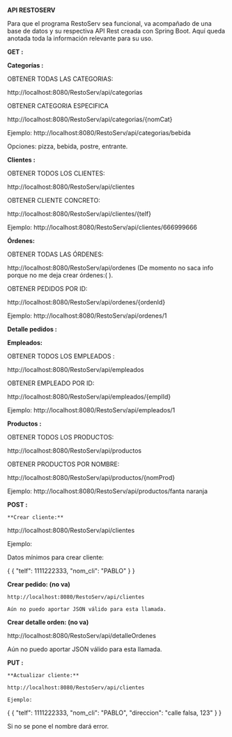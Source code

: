 **API RESTOSERV**

Para que el programa RestoServ sea funcional, va acompañado de una base de datos y su respectiva API Rest creada con Spring Boot.
Aquí queda anotada toda la información relevante para su uso.

**GET :**

**Categorías :**

OBTENER TODAS LAS CATEGORIAS:

http://localhost:8080/RestoServ/api/categorias

OBTENER CATEGORIA ESPECIFICA

http://localhost:8080/RestoServ/api/categorias/{nomCat}

Ejemplo: http://localhost:8080/RestoServ/api/categorias/bebida

Opciones: pizza, bebida, postre, entrante.

**Clientes :** 

OBTENER TODOS LOS CLIENTES:

http://localhost:8080/RestoServ/api/clientes

OBTENER CLIENTE CONCRETO:

http://localhost:8080/RestoServ/api/clientes/{telf}

Ejemplo: http://localhost:8080/RestoServ/api/clientes/666999666

**Órdenes:** 

OBTENER TODAS LAS ÓRDENES:

http://localhost:8080/RestoServ/api/ordenes (De momento no saca info porque no me deja crear órdenes:( ).

OBTENER PEDIDOS POR ID:

http://localhost:8080/RestoServ/api/ordenes/{ordenId}

Ejemplo: http://localhost:8080/RestoServ/api/ordenes/1

**Detalle pedidos :**

**Empleados:** 

OBTENER TODOS LOS EMPLEADOS : 

http://localhost:8080/RestoServ/api/empleados

OBTENER EMPLEADO POR ID:

http://localhost:8080/RestoServ/api/empleados/{emplId}

Ejemplo: http://localhost:8080/RestoServ/api/empleados/1

**Productos :** 

OBTENER TODOS LOS PRODUCTOS:

http://localhost:8080/RestoServ/api/productos

OBTENER PRODUCTOS POR NOMBRE: 

http://localhost:8080/RestoServ/api/productos/{nomProd}

Ejemplo: http://localhost:8080/RestoServ/api/productos/fanta naranja

**POST :**

	**Crear cliente:** 
 
 http://localhost:8080/RestoServ/api/clientes
 
Ejemplo:

Datos mínimos para crear cliente:

{
{
	"telf": 1111222333,
	"nom_cli": "PABLO"
 }
}


**Crear pedido:  (no va)**

	http://localhost:8080/RestoServ/api/clientes
 
	Aún no puedo aportar JSON válido para esta llamada.
 

**Crear detalle orden:  (no va)**

http://localhost:8080/RestoServ/api/detalleOrdenes

Aún no puedo aportar JSON válido para esta llamada.

**PUT :**

	**Actualizar cliente:** 
 
	http://localhost:8080/RestoServ/api/clientes
 
	Ejemplo: 
 
{
{
	"telf": 1111222333,
	"nom_cli": "PABLO",
	"direccion": "calle falsa, 123"
 }
}

Si no se pone el nombre dará error.




